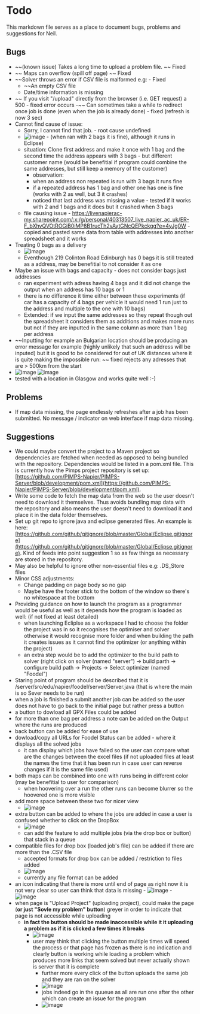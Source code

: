 # Todo 

This markdown file serves as a place to document bugs, problems and suggestions
for Neil. 

## Bugs
- ~~(known issue) Takes a long time to upload a problem file.  ~~ Fixed
- ~~ Maps can overflow (spill off page) ~~ Fixed
- ~~Solver throws an error if CSV file is malformed e.g:  - Fixed
  - ~~An empty CSV file 
  - Date/time information is missing 
- ~~ If you visit "/upload" directly from the browser (i.e. GET request) a 500 - fixed
  error occurs
-~~  Can sometimes take a while to redirect once job is done (even when the job is
  already done) - fixed (refresh is now 3 sec)
- Cannot find cause of issue:
  - Sorry, I cannot find that job. - root cause undefined
  - ![image](https://user-images.githubusercontent.com/15977217/121962214-59147700-cd60-11eb-84aa-c417bdd608a1.png) - (when ran with 2 bags it is fine), although it runs in Eclipse)
  - situation: Clone first address and make it once with 1 bag and the second time the address appears with 3 bags - but different customer name (would be benefitial if program could combine the same addresses, but still keep a memory of the customer)
      * observation: 
      * when an address non repeated is run with 3 bags it runs fine
      * if a repeated address has 1 bag and other one has one is fine (works with 2 as well, but 3 it crashes)
      * noticed that last address was missing a value - tested if it works with 2 and 1 bags and it does but it crashed when 3 bags 
  - file causing issue - https://livenapierac-my.sharepoint.com/:x:/g/personal/40313507_live_napier_ac_uk/ER-F_bXhvQVOtROGiB0iMP8B1rucTh2vAytGNcQEPkckgg?e=4yJg0W - copied and pasted same data from table with addresses into another spreadsheet and it works
- Treating 0 bags as a delivery
  - ![image](https://user-images.githubusercontent.com/15977217/121968874-04c2c480-cd6b-11eb-9ccb-7176e0cdd3a7.png)
  - Eventhough 219 Colinton Road Edinburgh has 0 bags it is still treated as a address, may be benefitial to not consider it as one 
- Maybe an issue with bags and capacity - does not consider bags just addresses 
  - ran experiment with adress having 4 bags and it did not change the output when an address has 10 bags or 1 
  - there is no difference it time either between these experiments (if car has a capacity of 4 bags per vehicle it would need 1 run just to the address and multiple to the one with 10 bags)
  - Extended: if we input the same addresses so they repeat though out the spreadsheet it considers them as additions and makes more runs but not if they are inputted in the same column as more than 1 bag per address
- ~~Inputting for example an Bulgarian location should be producing an error message for example (highly unlikely that such an address will be inputed) but it is good to be considered for out of UK distances where it is quite making the impossible run: ~~ fixed rejects any adresses that are > 500km from the start
 - ![image](https://user-images.githubusercontent.com/15977217/121967579-8cf39a80-cd68-11eb-945b-c1651ebc3fd4.png) ![image](https://user-images.githubusercontent.com/15977217/121967624-9d0b7a00-cd68-11eb-8005-2071f2e81748.png)
 - tested with a location in Glasgow and works quite well :-)
 
## Problems
- If map data missing, the page endlessly refreshes after a job has been
  submitted. No message / indicator on web interface if map data missing.


## Suggestions
- We could maybe convert the project to a Maven project so dependencies are
  fetched when needed as opposed to being bundled with the repository.
  Dependencies would be listed in a pom.xml file. This is currently how the
  Pimps project repository is set up:
  [https://github.com/PIMPS-Napier/PIMPS-Server/blob/development/pom.xml](https://github.com/PIMPS-Napier/PIMPS-Server/blob/development/pom.xml).
- Write some code to fetch the map data from the web so the user doesn't need to
  download it themselves. Thus avoids bundling map data with the repository and
  also means the user doesn't need to download it and place it in the data
  folder themselves.
- Set up git repo to ignore java and eclipse generated files. An example is
  here:
  [https://github.com/github/gitignore/blob/master/Global/Eclipse.gitignore](https://github.com/github/gitignore/blob/master/Global/Eclipse.gitignore).
  Kind of feeds into point suggestion 1 so as few things as necessary are stored
  in the repository.
- May also be helpful to ignore other non-essential files e.g: .DS_Store files
- Minor CSS adjustments:
  - Change padding on page body so no gap
  - Maybe have the footer stick to the bottom of the window so there's no whitespace at the bottom
- Providing guidance on how to launch the program as a programmer would be useful as well as it depends how the program is loaded as well: (if not fixed at least detailed)
   - when launching Ecliplse as a workspace I had to choose the folder the project was in so it recognises the optimiser and solver otherwise it would recognise more folder and when building the path it creates issues as it cannot find the optimizer (or anything within the project)
   - an extra step would be to add the optimizer to the build path to solver (right click on solver (named "server") -> build parth -> configure build path -> Projects -> Select optimizer (named "Foodel")
- Staring point of program should be described that it is /server/src/edu/napier/foodel/server/Server.java (that is where the main is so Sever needs to be run) 
- when a job is finished a submit another job can be added so the user does not have to go back to the initial page but rather press a button 
- a button to dowload all GPX Files could be added 
- for more than one bag per address a note can be added on the Output where the runs are produced 
- back button can be added for ease of use 
- dowload/copy all URLs for Foodel Status can be added - where it displays all the solved jobs 
  - it can display which jobs have failed so the user can compare what are the changes between the excel files (if not uploaded files at least the names the time that it has been run in case user can reverse changes if it is the same file used)  
- both maps can be combined into one with runs being in different color (may be benefitial to user for comparison) 
  - when hoovering over a run the other runs can become blurrer so the hoovered one is more visible
- add more space between these two for nicer view
  - ![image](https://user-images.githubusercontent.com/15977217/121970739-1b6b1a80-cd6f-11eb-81a0-f24eabbe2be4.png)
- extra button can be added to where the jobs are added in case a user is confused whether to click on the DropBox
  -  ![image](https://user-images.githubusercontent.com/15977217/121970883-6a18b480-cd6f-11eb-922c-9246a52afe30.png)
  - can add the feature to add multiple jobs (via the drop box or button) that stack in a queue
- compatible files for drop box (loaded job's file) can be added if there are more than the .CSV file
  - accepted formats for drop box can be added / restriction to files added 
  - ![image](https://user-images.githubusercontent.com/15977217/121971108-e4493900-cd6f-11eb-8fb1-33da4985dbde.png)
  - currently any file format can be added
- an icon indicating that there is more until end of page as right now it is not very clear so user can think that data is missing 
       - ![image](https://user-images.githubusercontent.com/15977217/121971357-75b8ab00-cd70-11eb-8996-bb164ffe10d6.png)
       - ![image](https://user-images.githubusercontent.com/15977217/121971369-7cdfb900-cd70-11eb-907c-b448220b2004.png)
- when page is "Upload Project" (uploading project), could make the page (**or just "Sovle my problem" button**) greyer in order to indicate that page is not accessible while uploading  
  - **in fact the button should be made inaccessible while it it uploading a problem as if it is clicked a few times it breaks** 
    - ![image](https://user-images.githubusercontent.com/15977217/121971754-62f2a600-cd71-11eb-91ef-3021c0d7143f.png)
    - user may think that clicking the button multiple times will speed the process or that page has frozen as there is no indication and clearly button is working while loading a problem which produces more links that seem solved but never actually shown is server that it is complete
      - further more every click of the button uploads the same job and they are ran on the solver 
      - ![image](https://user-images.githubusercontent.com/15977217/121972005-fb892600-cd71-11eb-8833-5e8b0172055f.png)
      - jobs indeed go in the quueue as all are run one after the other which can create an issue for the program 
      - ![image](https://user-images.githubusercontent.com/15977217/121972044-13f94080-cd72-11eb-9b90-afec4357f6d2.png)
